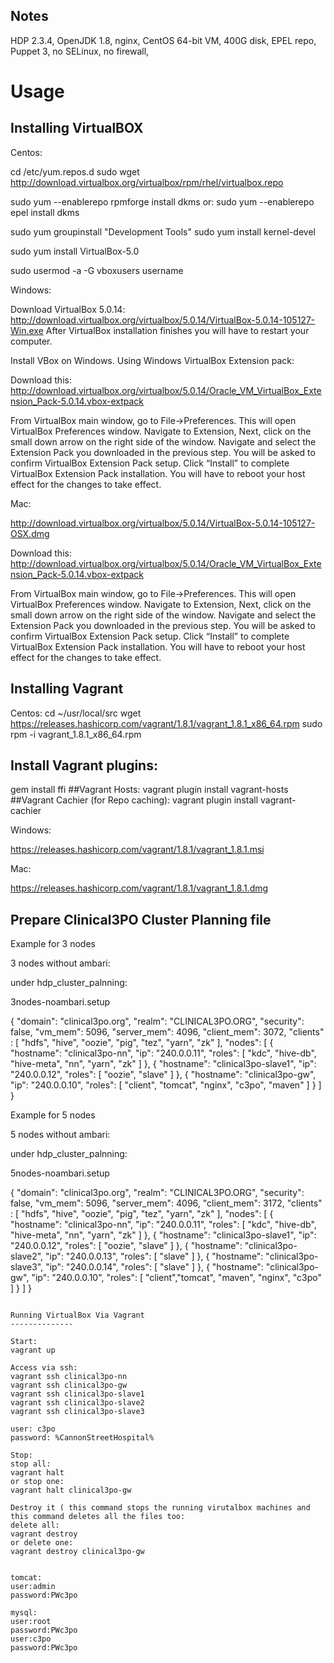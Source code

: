 Notes
-----
HDP 2.3.4, OpenJDK 1.8, nginx, CentOS 64-bit VM, 400G disk, EPEL repo, Puppet 3, no SELinux, no firewall,


Usage
=====

Installing VirtualBOX
-----------------

Centos:

cd /etc/yum.repos.d
sudo wget http://download.virtualbox.org/virtualbox/rpm/rhel/virtualbox.repo



sudo yum --enablerepo rpmforge install dkms
or:
sudo yum --enablerepo epel install dkms 

sudo yum groupinstall "Development Tools"
sudo yum install kernel-devel

sudo yum install VirtualBox-5.0

sudo usermod -a -G vboxusers username


Windows:

Download VirtualBox 5.0.14: 
http://download.virtualbox.org/virtualbox/5.0.14/VirtualBox-5.0.14-105127-Win.exe
After VirtualBox installation finishes you will have to restart your computer. 


Install VBox on Windows. Using Windows VirtualBox Extension pack:

Download this:
http://download.virtualbox.org/virtualbox/5.0.14/Oracle_VM_VirtualBox_Extension_Pack-5.0.14.vbox-extpack

From VirtualBox main window, go to File->Preferences. This will open VirtualBox Preferences window. 
Navigate to Extension, Next, click on the small down arrow on the right side of the window. 
Navigate and select the Extension Pack you downloaded in the previous step. You will be asked to confirm VirtualBox Extension Pack setup.
Click “Install” to complete VirtualBox Extension Pack installation. You will have to reboot your host effect for the changes to take effect. 


Mac:

http://download.virtualbox.org/virtualbox/5.0.14/VirtualBox-5.0.14-105127-OSX.dmg

Download this:
http://download.virtualbox.org/virtualbox/5.0.14/Oracle_VM_VirtualBox_Extension_Pack-5.0.14.vbox-extpack

From VirtualBox main window, go to File->Preferences. This will open VirtualBox Preferences window. 
Navigate to Extension, Next, click on the small down arrow on the right side of the window. 
Navigate and select the Extension Pack you downloaded in the previous step. You will be asked to confirm VirtualBox Extension Pack setup.
Click “Install” to complete VirtualBox Extension Pack installation. You will have to reboot your host effect for the changes to take effect. 


Installing Vagrant
-----------------

Centos:
cd ~/usr/local/src
wget https://releases.hashicorp.com/vagrant/1.8.1/vagrant_1.8.1_x86_64.rpm
sudo rpm -i vagrant_1.8.1_x86_64.rpm 

## Install Vagrant plugins: 
gem install ffi
##Vagrant Hosts:
vagrant plugin install vagrant-hosts 
##Vagrant Cachier (for Repo caching):
vagrant plugin install vagrant-cachier

Windows:


https://releases.hashicorp.com/vagrant/1.8.1/vagrant_1.8.1.msi



Mac:

https://releases.hashicorp.com/vagrant/1.8.1/vagrant_1.8.1.dmg


Prepare Clinical3PO Cluster Planning file
----------------------

Example for 3 nodes

3 nodes without ambari:

under hdp_cluster_palnning:

3nodes-noambari.setup

{
  "domain": "clinical3po.org",
  "realm": "CLINICAL3PO.ORG",
  "security": false,
  "vm_mem": 5096,
  "server_mem": 4096,
  "client_mem": 3072,
  "clients" : [ "hdfs", "hive", "oozie", "pig", "tez", "yarn", "zk" ],
  "nodes": [
    { "hostname": "clinical3po-nn", "ip": "240.0.0.11",
      "roles": [ "kdc", "hive-db", "hive-meta", "nn", "yarn", "zk" ] },
    { "hostname": "clinical3po-slave1", "ip": "240.0.0.12", "roles": [ "oozie", "slave" ] },
    { "hostname": "clinical3po-gw", "ip": "240.0.0.10", "roles": [ "client", "tomcat", "nginx", "c3po", "maven" ] }
  ]
}

Example for 5 nodes

5 nodes without ambari:

under hdp_cluster_palnning:

5nodes-noambari.setup

{
  "domain": "clinical3po.org",
  "realm": "CLINICAL3PO.ORG",
  "security": false,
  "vm_mem": 5096,
  "server_mem": 4096,
  "client_mem": 3172,
  "clients" : [ "hdfs", "hive", "oozie", "pig", "tez", "yarn", "zk" ],
  "nodes": [
    { "hostname": "clinical3po-nn", "ip": "240.0.0.11",
      "roles": [ "kdc", "hive-db", "hive-meta", "nn", "yarn", "zk" ] },
    { "hostname": "clinical3po-slave1", "ip": "240.0.0.12", "roles": [ "oozie", "slave" ] },
    { "hostname": "clinical3po-slave2", "ip": "240.0.0.13", "roles": [ "slave" ] },
    { "hostname": "clinical3po-slave3", "ip": "240.0.0.14", "roles": [ "slave" ] },
    { "hostname": "clinical3po-gw", "ip": "240.0.0.10", "roles": [ "client","tomcat", "maven", "nginx", "c3po" ] }
  ]
}


```

Running VirtualBox Via Vagrant
--------------

Start:
vagrant up

Access via ssh:
vagrant ssh clinical3po-nn
vagrant ssh clinical3po-gw
vagrant ssh clinical3po-slave1
vagrant ssh clinical3po-slave2
vagrant ssh clinical3po-slave3

user: c3po
password: %CannonStreetHospital%

Stop:
stop all:
vagrant halt
or stop one:
vagrant halt clinical3po-gw

Destroy it ( this command stops the running virutalbox machines and this command deletes all the files too:
delete all:
vagrant destroy
or delete one:
vagrant destroy clinical3po-gw


tomcat:
user:admin
password:PWc3po

mysql:
user:root
password:PWc3po
user:c3po
password:PWc3po


